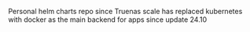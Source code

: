 Personal helm charts repo since Truenas scale has replaced kubernetes with docker as the main backend for apps since update 24.10
